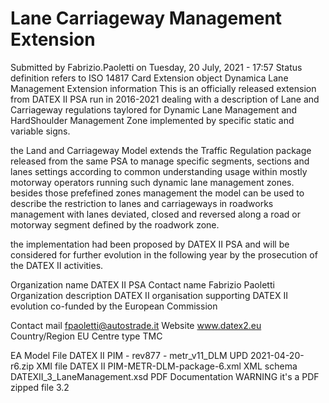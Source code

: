# Lane Carriageway Management Extension

Submitted by Fabrizio.Paoletti on Tuesday, 20 July, 2021 - 17:57
Status definition refers to ISO 14817
Card
Extension object
Dynamica Lane Management
Extension information
This is an officially released extension from DATEX II PSA run in 2016-2021 dealing with a description of Lane and Carriageway regulations taylored for Dynamic Lane Management and HardShoulder Management Zone implemented by specific static and variable signs.

the Land and Carriageway Model extends the Traffic Regulation package released from the same PSA to manage specific segments, sections and lanes settings according to common understanding usage within mostly motorway operators running such dynamic lane management zones. besides those prefefined zones management the model can be used to describe the restriction to lanes and carriageways in roadworks management with lanes deviated, closed and reversed along a road or motorway segment defined by the roadwork zone.

the implementation had been proposed by DATEX II PSA and will be considered for further evolution in the following year by the prosecution of the DATEX II activities.

Organization name
DATEX II PSA
Contact name
Fabrizio Paoletti
Organization description
DATEX II organisation supporting DATEX II evolution co-funded by the European Commission

Contact mail
fpaoletti@autostrade.it
Website
www.datex2.eu
Country/Region
EU
Centre type
TMC

EA Model File
DATEX II PIM - rev877 - metr_v11_DLM UPD 2021-04-20-r6.zip
XMI file
DATEX II PIM-METR-DLM-package-6.xml
XML schema
DATEXII_3_LaneManagement.xsd
PDF Documentation
WARNING it's a PDF zipped file
3.2
